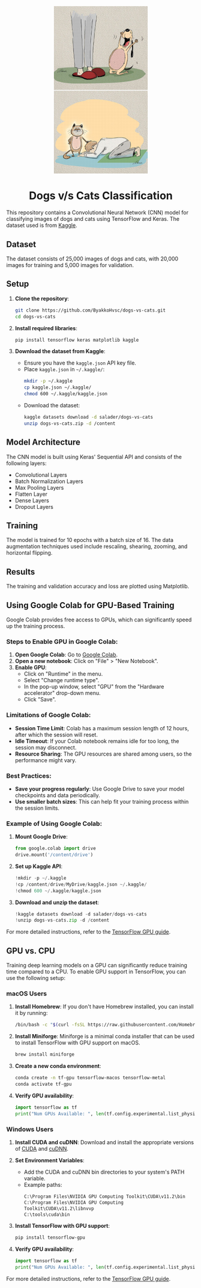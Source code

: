 <div align="center">
  <img src="Cat_Vs_Dog.jpg" alt="Dogs vs Cats" style="width: 250px;"/>
    <h1>Dogs v/s Cats Classification
</h1>
</div>

This repository contains a Convolutional Neural Network (CNN) model for classifying images of dogs and cats using TensorFlow and Keras. The dataset used is from [Kaggle](https://www.kaggle.com/datasets/salader/dogs-vs-cats).

## Dataset

The dataset consists of 25,000 images of dogs and cats, with 20,000 images for training and 5,000 images for validation.

## Setup

1. **Clone the repository**:
    ```bash
    git clone https://github.com/ByakkoHvsc/dogs-vs-cats.git
    cd dogs-vs-cats
    ```

2. **Install required libraries**:
    ```bash
    pip install tensorflow keras matplotlib kaggle
    ```

3. **Download the dataset from Kaggle**:
    - Ensure you have the `kaggle.json` API key file.
    - Place `kaggle.json` in `~/.kaggle/`:
      ```bash
      mkdir -p ~/.kaggle
      cp kaggle.json ~/.kaggle/
      chmod 600 ~/.kaggle/kaggle.json
      ```
    - Download the dataset:
      ```bash
      kaggle datasets download -d salader/dogs-vs-cats
      unzip dogs-vs-cats.zip -d /content
      ```

## Model Architecture

The CNN model is built using Keras' Sequential API and consists of the following layers:
- Convolutional Layers
- Batch Normalization Layers
- Max Pooling Layers
- Flatten Layer
- Dense Layers
- Dropout Layers

## Training

The model is trained for 10 epochs with a batch size of 16. The data augmentation techniques used include rescaling, shearing, zooming, and horizontal flipping.

## Results

The training and validation accuracy and loss are plotted using Matplotlib.

## Using Google Colab for GPU-Based Training

Google Colab provides free access to GPUs, which can significantly speed up the training process.

### Steps to Enable GPU in Google Colab:

1. **Open Google Colab**: Go to [Google Colab](https://colab.research.google.com/).
2. **Open a new notebook**: Click on "File" > "New Notebook".
3. **Enable GPU**:
    - Click on "Runtime" in the menu.
    - Select "Change runtime type".
    - In the pop-up window, select "GPU" from the "Hardware accelerator" drop-down menu.
    - Click "Save".

### Limitations of Google Colab:

- **Session Time Limit**: Colab has a maximum session length of 12 hours, after which the session will reset.
- **Idle Timeout**: If your Colab notebook remains idle for too long, the session may disconnect.
- **Resource Sharing**: The GPU resources are shared among users, so the performance might vary.

### Best Practices:

- **Save your progress regularly**: Use Google Drive to save your model checkpoints and data periodically.
- **Use smaller batch sizes**: This can help fit your training process within the session limits.

### Example of Using Google Colab:

1. **Mount Google Drive**: 
    ```python
    from google.colab import drive
    drive.mount('/content/drive')
    ```

2. **Set up Kaggle API**:
    ```python
    !mkdir -p ~/.kaggle
    !cp /content/drive/MyDrive/kaggle.json ~/.kaggle/
    !chmod 600 ~/.kaggle/kaggle.json
    ```

3. **Download and unzip the dataset**:
    ```python
    !kaggle datasets download -d salader/dogs-vs-cats
    !unzip dogs-vs-cats.zip -d /content
    ```

For more detailed instructions, refer to the [TensorFlow GPU guide](https://www.tensorflow.org/install/gpu).

## GPU vs. CPU

Training deep learning models on a GPU can significantly reduce training time compared to a CPU. To enable GPU support in TensorFlow, you can use the following setup:

### macOS Users

1. **Install Homebrew**: If you don't have Homebrew installed, you can install it by running:
    ```bash
    /bin/bash -c "$(curl -fsSL https://raw.githubusercontent.com/Homebrew/install/HEAD/install.sh)"
    ```

2. **Install Miniforge**: Miniforge is a minimal conda installer that can be used to install TensorFlow with GPU support on macOS.
    ```bash
    brew install miniforge
    ```

3. **Create a new conda environment**:
    ```bash
    conda create -n tf-gpu tensorflow-macos tensorflow-metal
    conda activate tf-gpu
    ```

4. **Verify GPU availability**:
    ```python
    import tensorflow as tf
    print("Num GPUs Available: ", len(tf.config.experimental.list_physical_devices('GPU')))
    ```

### Windows Users

1. **Install CUDA and cuDNN**: Download and install the appropriate versions of [CUDA](https://developer.nvidia.com/cuda-downloads) and [cuDNN](https://developer.nvidia.com/cudnn).

2. **Set Environment Variables**:
    - Add the CUDA and cuDNN bin directories to your system's PATH variable.
    - Example paths:
      ```plaintext
      C:\Program Files\NVIDIA GPU Computing Toolkit\CUDA\v11.2\bin
      C:\Program Files\NVIDIA GPU Computing Toolkit\CUDA\v11.2\libnvvp
      C:\tools\cuda\bin
      ```

3. **Install TensorFlow with GPU support**:
    ```bash
    pip install tensorflow-gpu
    ```

4. **Verify GPU availability**:
    ```python
    import tensorflow as tf
    print("Num GPUs Available: ", len(tf.config.experimental.list_physical_devices('GPU')))
    ```

For more detailed instructions, refer to the [TensorFlow GPU guide](https://www.tensorflow.org/install/gpu).
